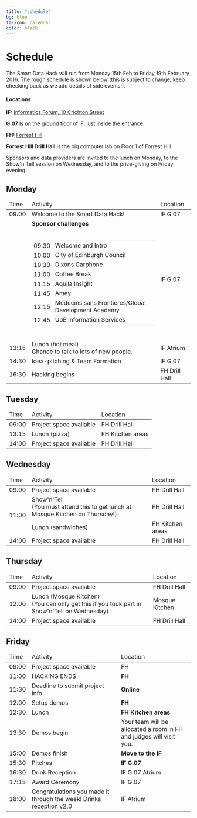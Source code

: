 ```yaml
---
title: "schedule"
bg: blue
fa-icon: calendar
color: black
---
```


# Schedule

The Smart Data Hack will run from Monday 15th Feb to Friday 19th February 2016. The rough schedule is shown below (this is subject to change; keep checking back as we add details of side events!).

#### Locations

**IF:** [Informatics Forum, 10 Crichton Street](https://www.google.co.uk/maps/place/10+Crichton+St/@55.9444983,-3.1876711,17z/data=!4m2!3m1!1s0x4887c7837f34ed2f:0xe7d9a177d0ac0eeb)

**G.07** Is on the ground floor of IF, just inside the entrance.

**FH:** [Forrest Hill](https://www.google.com/maps/place/Forrest+Hill,+Edinburgh+EH1+2QL,+UK/@55.9460268,-3.1930689,17.91z/data=!4m2!3m1!1s0x4887c79b4a982f0b:0x6f09bd71d403fdd2)

**Forrest Hill Drill Hall** is the big computer lab on Floor 1 of Forrest Hill.

Sponsors and data providers are invited to the lunch on Monday, to the Show'n'Tell session on Wednesday, and to the prize-giving on Friday evening.

## Monday

<div class="table-responsive">
  <table class="table">
    <thead><tr><td>Time</td><td>Activity</td><td>Location</td></tr></thead>
    <tbody>
      <tr><td>09:00</td><td>Welcome to the Smart Data Hack!</td><td>IF G.07</td></tr>
      <tr><td>&nbsp;</td>
        <td>
        <b>Sponsor challenges</b>
        <br/><br/>
          <table>
            <tr><td style="padding: 0px 5px;">09:30</td><td>Welcome and Intro</td></tr>
            <tr><td style="padding: 0px 5px;">10:00</td><td>City of Edinburgh Council</td></tr>
            <tr><td style="padding: 0px 5px;">10:30</td><td>Dixons Carphone</td></tr>
            <tr><td style="padding: 0px 5px;">11:00</td><td>Coffee Break</td></tr>
            <tr><td style="padding: 0px 5px;">11:15</td><td>Aquila Insight</td></tr>
            <tr><td style="padding: 0px 5px;">11:45</td><td>Amey</td></tr>
            <tr><td style="padding: 0px 5px;">12:15</td><td>Médecins sans Frontières/Global Development Academy</td></tr>
            <tr><td style="padding: 0px 5px;">12:45</td><td>UoE Information Services</td></tr>
          </table>
          <br/>
      </td>
      <td>IF G.07</td></tr>
      <tr><td>13:15</td><td>Lunch (hot meal)<br/>Chance to talk to lots of new people.</td><td>IF Atrium</td></tr>
      <tr><td>14:30</td><td>Idea-pitching &amp; Team Formation</td><td>IF G.07</td></tr>
      <tr><td>16:30</td><td>Hacking begins</td><td>FH Drill Hall</td></td></tr>
 <!--        <strong>Tutorials:</strong>
        <table style="width: 100%;">
          <tr>
            <td style="padding: 0px 5px;">
              Bloomberg API overview
              <br/>AT 5.05 (West Lab)
            </td>
            <td style="padding: 0px 5px;">
              Maps & Geo APIs
              <br/>AT4 Open Area
            </td>
            <td style="padding: 0px 5px;">
              Balsamiq UI Prototyping
              <br/>AT 4.12 (Lab)
            </td>
          </tr>
        </table>
      </td><td>AT 5.05, AT 4 OA, AT 4.12</td>
    </tr> -->
  </tbody>
</table>
</div>

## Tuesday

<div class="table-responsive">
  <table class="table">
    <thead><tr><td>Time</td><td>Activity</td><td>Location</td></tr></thead>
    <tbody>
      <tr><td>09:00</td><td>Project space available</td><td>FH Drill Hall</td></tr>
      <tr><td>13:15</td><td>Lunch (pizza)</td><td>FH Kitchen areas</td></tr>
      <tr><td>14:00</td><td>Project space available</td><td>FH Drill Hall</td></tr>
    </tbody>
  </table>
</div>

## Wednesday

<div class="table-responsive">
  <table class="table">
    <thead><tr><td>Time</td><td>Activity</td><td>Location</td></tr></thead>
    <tbody>
      <tr><td>09:00</td><td>Project space available</td><td>FH Drill Hall</td></tr>
      <tr><td rowspan="2">11:00</td><td>Show'n'Tell<br/>(You must attend this to get lunch at Mosque Kitchen on Thursday!)</td><td>FH Drill Hall</td></tr>
      <tr><td>Lunch (sandwiches)</td><td>FH Kitchen areas</td></tr>
      <tr><td>14:00</td><td>Project space available</td><td>FH Drill Hall</td></tr>
    </tbody>
  </table>
</div>

## Thursday

<div class="table-responsive">
  <table class="table">
    <thead><tr><td>Time</td><td>Activity</td><td>Location</td></tr></thead>
    <tbody>
      <tr><td>09:00</td><td>Project space available</td><td>FH Drill Hall</td></tr>
      <tr><td>12:00</td><td>Lunch (Mosque Kitchen)<br/>(You can only get this if you took part in Show'n'Tell on Wednesday)</td><td>Mosque Kitchen</td></tr>
      <tr><td>14:00</td><td>Project space available</td><td>FH Drill Hall</td></tr>
    </tbody>
  </table>
</div>

## Friday

<div class="table-responsive">
  <table class="table">
    <thead><tr><td>Time</td><td>Activity</td><td>Location</td></tr></thead>
    <tbody>
      <tr><td>09:00</td><td>Project space available</td><td>FH</td></tr>
      <tr><td>11:00</td><td>HACKING ENDS</td><td><b>FH</b></td></tr>
      <tr><td>11:30</td><td>Deadline to submit project info</td><td><b>Online</b></td></tr>
      <tr><td>12:00</td><td>Setup demos</td><td><b>FH</b></td></tr>
      <tr><td>12:30</td><td>Lunch</td><td><b>FH Kitchen areas</b></td></tr>
      <tr><td>13:30</td><td>Demos begin</td><td>Your team will be allocated a room in FH and judges will visit you.</td></tr>
      <tr><td>15:00</td><td>Demos finish</td><td><b>Move to the IF</b></td></tr>
      <tr><td>15:30</td><td>Pitches</td><td><b>IF G.07</b></td></tr>
      <tr><td>16:30</td><td>Drink Reception</td><td>IF G.07 Atrium</td></tr>
      <tr><td>17:15</td><td>Award Ceremony</td><td>IF G.07</td></tr>
      <tr><td>18:00</td><td>Congratulations you made it through the week! Drinks reception v2.0</td><td>IF Atrium</td></tr>
    </tbody>
  </table>
</div>
